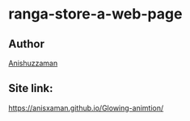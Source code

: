 # ranga-store-a-web-page



## Author

[Anishuzzaman][author]

[author]: https://www.facebook.com/anishuzzaman/

## Site link:

https://anisxaman.github.io/Glowing-animtion/
